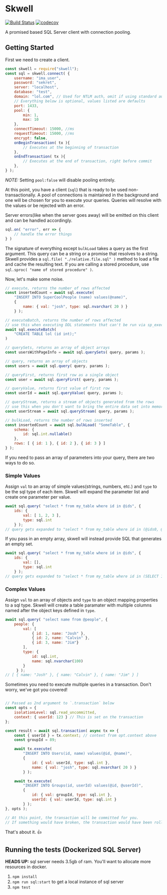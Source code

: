 # Skwell
[![Build Status](https://github.com/digitalbush/skwell/actions/workflows/test.yml/badge.svg?branch=master)](https://github.com/digitalBush/skwell/actions/workflows/test.yml?query=branch%3Amaster)
[![codecov](https://codecov.io/github/digitalBush/skwell/graph/badge.svg?token=gOUELGLFZK)](https://codecov.io/github/digitalBush/skwell)

A promised based SQL Server client with connection pooling.

## Getting Started

First we need to create a client.

``` js
const skwell = require("skwell");
const sql = skwell.connect( {
	username: "ima_user",
	password: "sekret",
	server: "localhost",
	database: "test",
	domain: "lol.com", // Used for NTLM auth, omit if using standard auth
	// Everything below is optional, values listed are defaults
	port: 1433,
	pool: {
		min: 1,
		max: 10
	},
	connectTimeout: 15000, //ms
	requestTimeout: 15000, //ms
	encrypt: false,
	onBeginTransaction( tx ){
		// Executes at the beginning of transaction
	},
	onEndTransaction( tx ){
		// Executes at the end of transaction, right before commit
	},
} );

```
*NOTE:* Setting `pool:false` will disable pooling entirely.

At this point, you have a client (`sql`) that is ready to be used non-transactionally. A pool of connections is maintained in the background and one will be chosen for you to execute your queries. Queries will resolve with the values or be rejected with an error.

Server errors(like when the server goes away) will be emitted on this client and can be handled accordingly.

```js
sql.on( "error", err => {
	// handle the error things
} )
```
The signature of everything except `bulkLoad` takes a query as the first argument. This query can be a string or a promise that resolves to a string. Skwell provides a `sql.file( "./relative.file.sql" )` method to load a file and cache the resulting text. If you are calling a stored procedure, use `sql.sproc( "name of stored procedure" )`.

Now, let's make some noise.
``` js
// execute, returns the number of rows affected
const insertedCount = await sql.execute(
	"INSERT INTO SuperCoolPeople (name) values(@name)",
	{
		name: { val: "josh", type: sql.nvarchar( 20 ) }
	} );

// executeBatch, returns the number of rows affected
// use this when executing DDL statements that can't be run via sp_executesql
await sql.executeBatch(
	"CREATE TABLE lol (id int);"
)

// querySets, returns an array of object arrays
const usersWithPageInfo = await sql.querySets( query, params );

// query, returns an array of objects
const users = await sql.query( query, params );

// queryFirst, returns first row as a single object
const user = await sql.queryFirst( query, params );

// queryValue, returns first value of first row
const userId = await sql.queryValue( query, params );

// queryStream, returns a stream of objects generated from the rows
// use this when you don't want to bring the entire data set into memory at once.
const userStream = await sql.queryStream( query, params );

// bulkLoad, returns the number of rows inserted
const insertedCount = await sql.bulkLoad( "SomeTable", {
	schema: {
		id: sql.int.nullable()
	},
	rows: [ { id: 1 }, { id: 2 }, { id: 3 } ]
} );

```

If you need to pass an array of parameters into your query, there are two ways to do so.

### Simple Values
Assign `val` to an array of simple values(strings, numbers, etc.) and `type` to be the sql type of each item. Skwell will expand the parameter list and create one parameter per value.
``` js
await sql.query( "select * from my_table where id in @ids", {
	ids: {
		val: [ 1, 2, 3 ],
		type: sql.int
	} );
// query gets expanded to "select * from my_table where id in (@ids0, @ids1, @ids2)
```

If you pass in an empty array, skwell will instead provide SQL that generates an empty set.
``` js
await sql.query( "select * from my_table where id in @ids", {
	ids: {
		val: [],
		type: sql.int
	} );
// query gets expanded to "select * from my_table where id in (SELECT 1 WHERE 1=0)
```

### Complex Values
Assign `val` to an array of objects and `type` to an object mapping properties to a sql type. Skwell will create a table paramater with multiple columns named after the object keys defined in `type`.
``` js
await sql.query( "select name from @people", {
	people: {
		val: [
			{ id: 1, name: "Josh" },
			{ id: 2, name: "Calvin" },
			{ id: 3, name: "Jim"}
		],
		type: {
			id: sql.int,
			name: sql.nvarchar(100)
		}
	 } );
// [ { name: "Josh" }, { name: "Calvin" }, { name: "Jim" } ]
```


Sometimes you need to execute multiple queries in a transaction. Don't worry, we've got you covered!

``` js

// Passed as 2nd argument to `.transaction` below
const opts = {
	isolationLevel: sql.read_uncommitted,
	context: { userId: 123 } // This is set on the transaction
};

const result = await sql.transaction( async tx => {
	const { userId } = tx.context; // context from opt.context above
	const groupId = 89;

	await tx.execute(
		"INSERT INTO Users(id, name) values(@id, @name)",
		{
			id: { val: userId, type: sql.int },
			name: { val: "josh", type: sql.nvarchar( 20 ) }
		} );

	await tx.execute(
		"INSERT INTO Groups(id, userId) values(@id, @userId)",
		{
			id: { val: groupId, type: sql.int },
			userId: { val: userId, type: sql.int }
		} );
}, opts );

// At this point, the transaction will be committed for you.
// If something would have broken, the transaction would have been rolled back.
```
That's about it. 👍
## Running the tests (Dockerized SQL Server)
**HEADS UP:** sql server needs 3.5gb of ram. You'll want to allocate more resources in docker.
1. `npm install`
1. `npm run sql:start` to get a local instance of sql server
1. `npm test`
